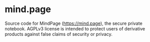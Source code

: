 # mind.page
Source code for MindPage (https://mind.page), the secure private notebook. AGPLv3 license is intended to protect users of derivative products against false claims of security or privacy.
